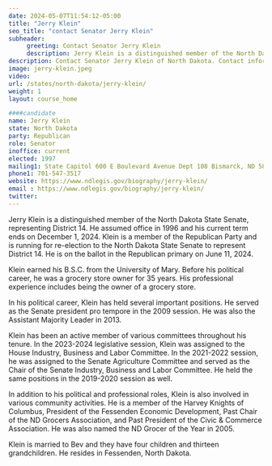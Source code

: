 ```yaml
---
date: 2024-05-07T11:54:12-05:00
title: "Jerry Klein"
seo_title: "contact Senator Jerry Klein"
subheader:
     greeting: Contact Senator Jerry Klein
     description: Jerry Klein is a distinguished member of the North Dakota State Senate, representing District 14. He assumed office in 1996 and his current term ends on December 1, 2024. Klein is a member of the Republican Party and is running for re-election to the North Dakota State Senate to represent District 14. He is on the ballot in the Republican primary on June 11, 2024.
description: Contact Senator Jerry Klein of North Dakota. Contact information for Jerry Klein includes email address, phone number, and mailing address.
image: jerry-klein.jpeg
video:
url: /states/north-dakota/jerry-klein/
weight: 1
layout: course_home

####candidate
name: Jerry Klein
state: North Dakota
party: Republican
role: Senator
inoffice: current
elected: 1997
mailing1: State Capitol 600 E Boulevard Avenue Dept 108 Bismarck, ND 58505-0360
phone1: 701-547-3517
website: https://www.ndlegis.gov/biography/jerry-klein/
email : https://www.ndlegis.gov/biography/jerry-klein/
twitter:
---
```

Jerry Klein is a distinguished member of the North Dakota State Senate, representing District 14. He assumed office in 1996 and his current term ends on December 1, 2024. Klein is a member of the Republican Party and is running for re-election to the North Dakota State Senate to represent District 14. He is on the ballot in the Republican primary on June 11, 2024.

Klein earned his B.S.C. from the University of Mary. Before his political career, he was a grocery store owner for 35 years. His professional experience includes being the owner of a grocery store.

In his political career, Klein has held several important positions. He served as the Senate president pro tempore in the 2009 session. He was also the Assistant Majority Leader in 2013.

Klein has been an active member of various committees throughout his tenure. In the 2023-2024 legislative session, Klein was assigned to the House Industry, Business and Labor Committee. In the 2021-2022 session, he was assigned to the Senate Agriculture Committee and served as the Chair of the Senate Industry, Business and Labor Committee. He held the same positions in the 2019-2020 session as well.

In addition to his political and professional roles, Klein is also involved in various community activities. He is a member of the Harvey Knights of Columbus, President of the Fessenden Economic Development, Past Chair of the ND Grocers Association, and Past President of the Civic & Commerce Association. He was also named the ND Grocer of the Year in 2005.

Klein is married to Bev and they have four children and thirteen grandchildren. He resides in Fessenden, North Dakota.
